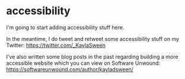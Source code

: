 # accessibility
I'm going to start adding accessibility stuff here.

In the meantime, I do tweet and retweet some accessibility stuff on my Twitter: https://twitter.com/_KaylaSween

I've also written some blog posts in the past regarding building a more accessible website which you can view on Software Unwound: https://softwareunwound.com/author/kayladsween/
